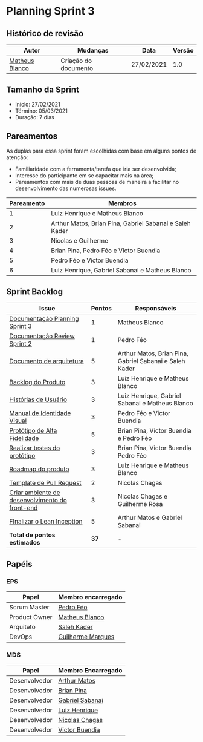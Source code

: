 # Planning Sprint 3

## Histórico de revisão
|Autor|Mudanças|Data|Versão|
|--|--|--|--|
|[Matheus Blanco](https://github.com/MatheusBlanco)|Criação do documento|27/02/2021|1.0|

## Tamanho da Sprint

- Início: 27/02/2021
- Término: 05/03/2021
- Duração: 7 dias

## Pareamentos

As duplas para essa sprint foram escolhidas com base em alguns pontos de atenção:

- Familiaridade com a ferramenta/tarefa que iria ser desenvolvida;
- Interesse do participante em se capacitar mais na área;
- Pareamentos com mais de duas pessoas de maneira a facilitar no desenvolvimento das numerosas issues.

|Pareamento|Membros|
|-|-|
|1|Luiz Henrique e Matheus Blanco|
|2|Arthur Matos, Brian Pina, Gabriel Sabanai e Saleh Kader|
|3|Nicolas e Guilherme|
|4|Brian Pina, Pedro Féo e Victor Buendia|
|5|Pedro Féo e Victor Buendia|
|6|Luiz Henrique, Gabriel Sabanai e Matheus Blanco|

## Sprint Backlog

|Issue|Pontos|Responsáveis|
|--|--|--|
|[Documentação Planning Sprint 3](https://github.com/fga-eps-mds/EPS-2020-2-G2/issues/47)|1|Matheus Blanco|
|[Documentação Review Sprint 2](https://github.com/fga-eps-mds/EPS-2020-2-G2/issues/48)|1|Pedro Féo|
|[Documento de arquitetura](https://github.com/fga-eps-mds/EPS-2020-2-G2/issues/49)|5|Arthur Matos, Brian Pina, Gabriel Sabanai e Saleh Kader|
|[Backlog do Produto](https://github.com/fga-eps-mds/EPS-2020-2-G2/issues/50)|3|Luiz Henrique e Matheus Blanco|
|[Histórias de Usuário](https://github.com/fga-eps-mds/EPS-2020-2-G2/issues/51)|3|Luiz Henrique, Gabriel Sabanai e Matheus Blanco|
|[Manual de Identidade Visual](https://github.com/fga-eps-mds/EPS-2020-2-G2/issues/52)|3|Pedro Féo e Victor Buendia|
|[Protótipo de Alta Fidelidade](https://github.com/fga-eps-mds/EPS-2020-2-G2/issues/53)|5|Brian Pina, Victor Buendia e Pedro Féo|
|[Realizar testes do protótipo](https://github.com/fga-eps-mds/EPS-2020-2-G2/issues/54)|3|Brian Pina, Victor Buendia Pedro Féo|
|[Roadmap do produto](https://github.com/fga-eps-mds/EPS-2020-2-G2/issues/55)|3|Luiz Henrique e Matheus Blanco|
|[Template de Pull Request](https://github.com/fga-eps-mds/EPS-2020-2-G2/issues/56)|2|Nicolas Chagas|
|[Criar ambiente de desenvolvimento do front-end](https://github.com/fga-eps-mds/EPS-2020-2-G2/issues/57)|3|Nicolas Chagas e Guilherme Rosa|
|[FInalizar o Lean Inception](https://github.com/fga-eps-mds/EPS-2020-2-G2/issues/58)|5|Arthur Matos e Gabriel Sabanai|
|**Total de pontos estimados**|**37**|-|

## Papéis

### EPS
|Papel|Membro encarregado|
|--|--|
|Scrum Master|[Pedro Féo](https://github.com/Phe0)|
|Product Owner|[Matheus Blanco](https://github.com/MatheusBlanco)|
|Arquiteto|[Saleh Kader](https://github.com/devsalula)|
|DevOps|[Guilherme Marques](https://github.com/guilhesme23)|

### MDS

|Papel|Membro Encarregado|
|--|--|
|Desenvolvedor|[Arthur Matos](https://github.com/Arthur-Matos)|
|Desenvolvedor|[Brian Pina](https://github.com/DLBrianPina)|
|Desenvolvedor|[Gabriel Sabanai](https://github.com/Sabanai104)|
|Desenvolvedor|[Luiz Henrique](https://github.com/luiz-herique)|
|Desenvolvedor|[Nicolas Chagas](https://github.com/nszchagas)|
|Desenvolvedor|[Victor Buendia](https://github.com/Victor-Buendia)|